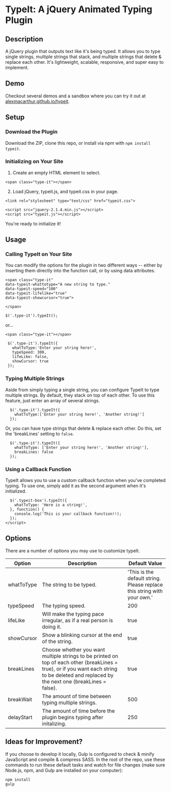 # TypeIt: A jQuery Animated Typing Plugin

## Description
A jQuery plugin that outputs text like it's being typed. It allows you to type single strings, multiple strings that stack, and multiple strings that delete & replace each other. It's lightweight, scalable, responsive, and super easy to implement.

## Demo
Checkout several demos and a sandbox where you can try it out at <a href="http://alexmacarthur.github.io/typeit">alexmacarthur.github.io/typeit</a>.

## Setup

### Download the Plugin

Download the ZIP, clone this repo, or install via npm with `npm install typeit`.

### Initializing on Your Site

1. Create an empty HTML element to select.

  ```<span class="type-it"></span>```

2. Load jQuery, typeit.js, and typeit.css in your page.

  ```
  <link rel="stylesheet" type="text/css" href="typeit.css">

  <script src="jquery-2.1.4.min.js"></script>
  <script src="typeit.js"></script>
  ```

You're ready to initialize it!

## Usage

### Calling TypeIt on Your Site

You can modify the options for the plugin in two different ways -- either by inserting them directly into the function call, or by using data attributes.

  ```
  <span class="type-it"
  data-typeit-whattotype="A new string to type."
  data-typeit-speed="100"
  data-typeit-lifelike="true"
  data-typeit-showcursor="true">

  </span>
  ```

  ``
  $('.type-it').typeIt();
  ``

  or...

  ``
   <span class="type-it"></span>
  ``

 ```
  $('.type-it').typeIt({
    whatToType:'Enter your string here!',
    typeSpeed: 300,
    lifeLike: false,
    showCursor: true
  });
  ```

### Typing Multiple Strings

Aside from simply typing a single string, you can configure TypeIt to type multiple strings. By default, they stack on top of each other. To use this feature, just enter an array of several strings.

```
  $('.type-it').typeIt({
    whatToType:['Enter your string here!', 'Another string!']
  });
```

Or, you can have type strings that delete & replace each other. Do this, set the 'breakLines' setting to `false`.

```
  $('.type-it').typeIt({
    whatToType: ['Enter your string here!', 'Another string!'],
    breakLines: false
  });
```

### Using a Callback Function

TypeIt allows you to use a custom callback function when you've completed typing. To use one, simply add it as the second argument when it's initialized.

```
  $('.typeit-box').typeIt({
    whatToType: 'Here is a string!',
  }, function() {
    console.log('This is your callback function!!);
  });
</script>
```

## Options

There are a number of options you may use to customize typeIt.

| Option        | Description   | Default Value
| ------------- | ------------- | ------------- |
| whatToType  | The string to be typed.       | 'This is the default string. Please replace this string with your own.' |
| typeSpeed     | The typing speed.             | 200  |
| lifeLike      | Will make the typing pace irregular, as if a real person is doing it.  | true |
| showCursor    | Show a blinking cursor at the end of the string.  | true  |
| breakLines    | Choose whether you want multiple strings to be printed on top of each other (breakLines = true), or if you want each string to be deleted and replaced by the next one (breakLines = false).  | true  |
| breakWait    | The amount of time between typing multiple strings.  | 500  |
| delayStart    | The amount of time before the plugin begins typing after initalizing.  | 250  |

## Ideas for Improvement?

If you choose to develop it locally, Gulp is configured to check & minify JavaScript and compile & compress SASS. In the root of the repo, use these commands to run these default tasks and watch for file changes (make sure Node.js, npm, and Gulp are installed on your computer):

```
npm install
gulp
```
